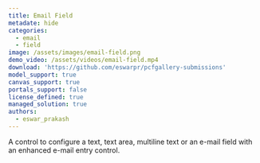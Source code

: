 ```yaml
---
title: Email Field
metadate: hide
categories:
  - email
  - field
image: /assets/images/email-field.png
demo_video: /assets/videos/email-field.mp4
download: 'https://github.com/eswarpr/pcfgallery-submissions'
model_support: true
canvas_support: true
portals_support: false
license_defined: true
managed_solution: true
authors:
  - eswar_prakash
---
```

A control to configure a text, text area, multiline text or an e-mail field with an enhanced e-mail entry control.
